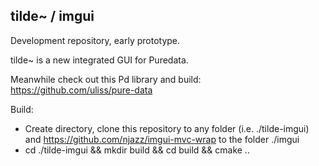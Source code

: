 ## tilde~ / imgui

Development repository, early prototype.

tilde~ is a new integrated GUI for Puredata.

Meanwhile check out this Pd library and build:
https://github.com/uliss/pure-data

Build:
- Create directory, clone this repository to any folder (i.e. ./tilde-imgui) and https://github.com/njazz/imgui-mvc-wrap to the folder ./imgui
- cd ./tilde-imgui && mkdir build && cd build && cmake ..
